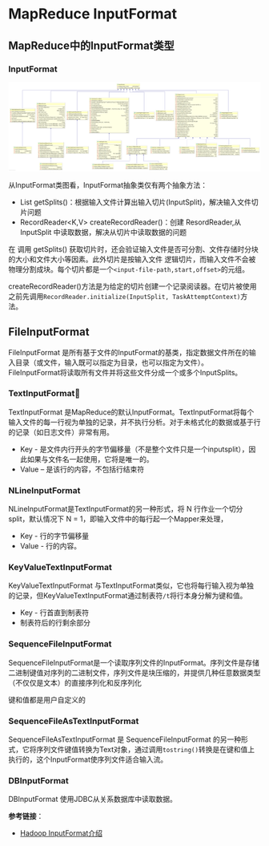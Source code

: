 # MapReduce InputFormat

## MapReduce中的InputFormat类型

### **InputFormat**

<img src="images/InputFormat/7126254-348de605cbcf0bd8.png" alt="7126254-348de605cbcf0bd8"  />

从InputFormat类图看，InputFormat抽象类仅有两个抽象方法：

* List<InputSplit> getSplits()：根据输入文件计算出输入切片(InputSplit)，解决输入文件切片问题
* RecordReader<K,V> createRecordReader()：创建 ResordReader,从 InputSplit 中读取数据，解决从切片中读取数据的问题

在 调用 getSplits() 获取切片时，还会验证输入文件是否可分割、文件存储时分块的大小和文件大小等因素。此外切片是按输入文件 逻辑切片，而输入文件不会被物理分割成块。每个切片都是一个`<input-file-path,start,offset>`的元组。

createRecordReader()方法是为给定的切片创建一个记录阅读器。在切片被使用之前先调用`RecordReader.initialize(InputSplit, TaskAttemptContext)`方法。



## FileInputFormat

FileInputFormat 是所有基于文件的InputFormat的基类，指定数据文件所在的输入目录（或文件，输入既可以指定为目录，也可以指定为文件）。 FileInputFormat将读取所有文件并将这些文件分成一个或多个InputSplits。

###  TextInputFormat:dart:

TextInputFormat 是MapReduce的默认InputFormat。TextInputFormat将每个输入文件的每一行视为单独的记录，并不执行分析。对于未格式化的数据或基于行的记录（如日志文件）非常有用。

* Key  - 是文件内行开头的字节偏移量（不是整个文件只是一个inputsplit），因此如果与文件名一起使用，它将是唯一的。
* Value – 是该行的内容，不包括行结束符

### NLineInputFormat

NLineInputFormat是TextInputFormat的另一种形式，将 N 行作业一个切分 split，默认情况下 N = 1，即输入文件中的每行起一个Mapper来处理，

* Key - 行的字节偏移量
* Value - 行的内容。

### KeyValueTextInputFormat

KeyValueTextInputFormat 与TextInputFormat类似，它也将每行输入视为单独的记录，但KeyValueTextInputFormat通过制表符`/t`将行本身分解为键和值。

* Key -  行首直到制表符
* 制表符后的行剩余部分

### SequenceFileInputFormat

SequenceFileInputFormat是一个读取序列文件的InputFormat。序列文件是存储二进制键值对序列的二进制文件，序列文件是块压缩的，并提供几种任意数据类型（不仅仅是文本）的直接序列化和反序列化

键和值都是用户自定义的

### SequenceFileAsTextInputFormat

SequenceFileAsTextInputFormat 是 SequenceFileInputFormat 的另一种形式，它将序列文件键值转换为Text对象，通过调用`tostring()`转换是在键和值上执行的，这个InputFormat使序列文件适合输入流。

### DBInputFormat

 DBInputFormat 使用JDBC从关系数据库中读取数据。







**参考链接**：

* [Hadoop InputFormat介绍](https://www.jianshu.com/p/12c66b6f5c57)